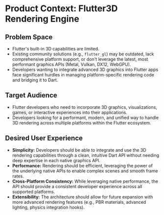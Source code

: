 # Product Context: Flutter3D Rendering Engine

## Problem Space

*   Flutter's built-in 3D capabilities are limited.
*   Existing community solutions (e.g., `flutter_gl`) may be outdated, lack comprehensive platform support, or don't leverage the latest, most performant graphics APIs (Metal, Vulkan, DX12, WebGPU).
*   Developers wanting to integrate advanced 3D graphics into Flutter apps face significant hurdles in managing platform-specific rendering code and bridging it to Dart.

## Target Audience

*   Flutter developers who need to incorporate 3D graphics, visualizations, games, or interactive experiences into their applications.
*   Developers looking for a performant, modern, and unified way to handle 3D rendering across multiple platforms within the Flutter ecosystem.

## Desired User Experience

*   **Simplicity:** Developers should be able to integrate and use the 3D rendering capabilities through a clean, intuitive Dart API without needing deep expertise in each native graphics API.
*   **Performance:** Rendering should be efficient, leveraging the power of the underlying native APIs to enable complex scenes and smooth frame rates.
*   **Cross-Platform Consistency:** While leveraging native performance, the API should provide a consistent developer experience across all supported platforms.
*   **Extensibility:** The architecture should allow for future expansion with more advanced rendering features (e.g., PBR materials, advanced lighting, physics integration hooks).